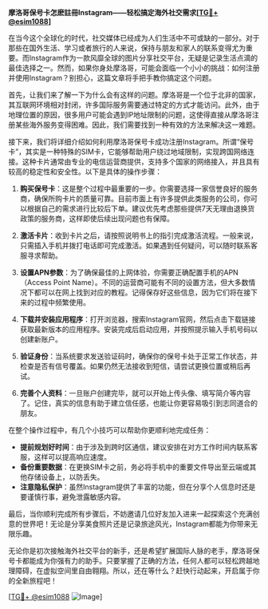 **摩洛哥保号卡怎麽註冊Instagram——轻松搞定海外社交需求[[TG💪+ @esim1088](https://t.me/s/esim1088)]**

在当今这个全球化的时代，社交媒体已经成为人们生活中不可或缺的一部分。对于那些在国外生活、学习或者旅行的人来说，保持与朋友和家人的联系变得尤为重要。而Instagram作为一款风靡全球的图片分享社交平台，无疑是记录生活点滴的最佳选择之一。然而，如果你身处摩洛哥，可能会面临一个小小的挑战：如何注册并使用Instagram？别担心，这篇文章将手把手教你搞定这个问题。

首先，让我们来了解一下为什么会有这样的问题。摩洛哥是一个位于北非的国家，其互联网环境相对封闭，许多国际服务需要通过特定的方式才能访问。此外，由于地理位置的原因，很多用户可能会遇到IP地址限制的问题，这使得直接从摩洛哥注册某些海外服务变得困难。因此，我们需要找到一种有效的方法来解决这一难题。

接下来，我们将详细介绍如何利用摩洛哥保号卡成功注册Instagram。所谓“保号卡”，其实是一种特殊的SIM卡，它能够帮助用户绕过地域限制，实现跨国网络连接。这种卡片通常由专业的电信运营商提供，支持多个国家的网络接入，并且具有较高的稳定性和安全性。以下是具体的操作步骤：

1. **购买保号卡**：这是整个过程中最重要的一步。你需要选择一家信誉良好的服务商，确保所购卡片的质量可靠。目前市面上有许多提供此类服务的公司，你可以根据自己的需求进行比较后下单。建议优先考虑那些提供7天无理由退换货政策的服务商，这样即使后续出现问题也有保障。

2. **激活卡片**：收到卡片之后，请按照说明书上的指引完成激活流程。一般来说，只需插入手机并拨打电话即可完成激活。如果遇到任何疑问，可以随时联系客服寻求帮助。

3. **设置APN参数**：为了确保最佳的上网体验，你需要正确配置手机的APN（Access Point Name）。不同的运营商可能有不同的设置方法，但大多数情况下都可以在网上找到对应的教程。记得保存好这些信息，因为它们将在接下来的过程中频繁使用。

4. **下载并安装应用程序**：打开浏览器，搜索Instagram官网，然后点击下载链接获取最新版本的应用程序。安装完成后启动应用，并按照提示输入手机号码以创建新账户。

5. **验证身份**：当系统要求发送验证码时，确保你的保号卡处于正常工作状态，并检查是否有信号覆盖。如果仍然无法接收到短信，请尝试更换位置或稍后再试。

6. **完善个人资料**：一旦账户创建完毕，就可以开始上传头像、填写简介等内容了。记住，真实的信息有助于建立信任感，也能让你更容易吸引到志同道合的朋友。

在整个操作过程中，有几个小技巧可以帮助你更顺利地完成任务：

- **提前规划好时间**：由于涉及到跨时区通信，建议安排在对方工作时间内联系客服，这样可以提高响应速度。
- **备份重要数据**：在更换SIM卡之前，务必将手机中的重要文件导出至云端或其他存储设备上，以防丢失。
- **注意隐私保护**：虽然Instagram提供了丰富的功能，但在分享个人信息时还是要谨慎行事，避免泄露敏感内容。

最后，当你顺利完成所有步骤后，不妨邀请几位好友加入进来一起探索这个充满创意的世界吧！无论是分享美食照片还是记录旅途风光，Instagram都能为你带来无限乐趣。

无论你是初次接触海外社交平台的新手，还是希望扩展国际人脉的老手，摩洛哥保号卡都能成为你强有力的助手。只要掌握了正确的方法，任何人都可以轻松跨越地理障碍，在虚拟空间里自由翱翔。所以，还在等什么？赶快行动起来，开启属于你的全新旅程吧！

[[TG💪+ @esim1088](https://t.me/s/esim1088) ![Image](https://i.postimg.cc/4NQfJmqS/Snipaste-2025-05-13-00-14-12.png)]